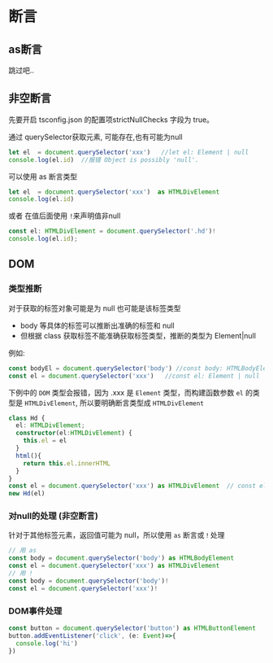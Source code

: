 # 断言
<!-- ## enum枚举
* 不设置值时，值以0开始递增
```ts
enum SexType {
  BOY,   //0
  GIRL   //1
}
const user = {
  name:'frank',
  sex:SexType.GIRL
}
console.log(user) //{ name: 'frank', sex: 1 }
```
当某个字段设置数值类型的值后，后面的在它基础上递增
```ts
enum SexType {
  BOY=5,  
  GIRL
}

const user = {
  name:'frank',
  sex:SexType.GIRL
}
console.log(user) //{ name: 'frank', sex: 6 }
```
可以将值设置为其他类型
```ts
enum SexType {
  BOY='男',
  GIRL='女'
}

const user = {
  name:'frank',
  sex:SexType.GIRL
}
console.log(user) //{ name: 'frank', sex: '女' }
``` -->
## as断言
跳过吧..
<!-- ## const断言
### let & const
* const 保证该字面量的严格类型
* let 为通用类型比如字符串类型
const hd = 'houdunren' //const h
```ts
const str = 'hello' //const str: "hello"
let x = 'hello'  //let x: string
```
### as const
const断言会根据具体的值推断出它能推断出的最窄或最特定的类型 , 而不是宽泛的类型
* 字符串、布尔类型转换为具体值
* 对象转换为只读属性
* 数组转换成为只读元组

值
```ts
let str = 'hello' as const  //let str: "hello"
str = 'hi' //报错

//类似于
let str:'hello = 'hello
```
对象转换为只读属性
```ts
let  user = {name:'frank' , age:18} as const
//let user: { readonly name: "frank", readonly age: 18 } 
//只读属性 , 不允许设置值
```
当为变量时转换为其变量的类型，具体值是转为值类型
```ts
let a = 'hello'
let b = 2030

let f = [a, b, 'hello', true, 100] as const //readonly [string, number, "hello", true, 100]
let hd = f[0]
hd = '123'
```
### 数组使用as const
变量 x 得到的类型是数组的类型 string | number，所以只要值是这两个类型都可以
```ts
let  a:string = 'hello'
let b:number = 1
let arr = [a, b]  // let arr: (string | number)[]
let x = arr[1]    //let x: string | number
```
使用 const 后会得到值的具体类型，会让数组转换成为只读元组
```ts
let  a:string = 'hello'
let b:number = 1
let arr = [a, b] as const  // let arr: readonly [string, number]
//也可以这么写
// let arr = <const>[a, b]
let x = arr[1]      //let x: number
```
### 解构中使用as const
```ts
function run() {
  let a  = 'hello'
  let b = (x:number , y:number):number => x + y
  return [a , b]
}

const [n , m] = run() //解构 , m的类型为 const m: string | ((x: number, y: number) => number)

m(1, 6) //报错：因为类型可能是字符串，所以不允许调用
```
可以断言 m 为函数然后调用
```ts{8}
function run() {
  let a  = 'hello'
  let b = (x:number , y:number):number => x + y
  return [a , b] as const
}

const [n , m] = run()
console.log((m as Function)(1,2))
//或者
//console.log((m as (x: number, y: number) => number)(1, 5))
```
可以在函数体内声明返回类型
```ts{4}
function run() {
  let a  = 'hello'
  let b = (x:number , y:number):number => x + y
  return [a , b] as  [typeof a , typeof b] 
}

const [n , m] = run() //const m: (x: number, y: number) => number
m(1, 6) 
```
使用 as const 就可以很高效的解决上面的问题，可以得到具体的类型，来得到更安全的代码，同时会有更好的代码提示
```ts{4}
function run() {
  let a  = 'hello'
  let b = (x:number , y:number):number => x + y
  return [a , b] as const
}

const [n , m] = run() //const m: (x: number, y: number) => number
m(1, 6)
```
## null / undefined
默认情况下 null 与 undefined 可以赋值给其他类型
```ts
let a  = 'hello'
a = null
a = undefined  
```
当我们需要严格模式 , 修改 tsconfig.json 配置文件的 strictNullChecks 字段为 true 时，则不能将 null、undefined 赋值给其他类型
```
"strictNullChecks": true     
```
除非向下面一样明确指定类型
```ts
let a: string | null | undefined = 'hello'
a = null
a = undefined
``` -->



## 非空断言
先要开启 tsconfig.json 的配置项strictNullChecks 字段为 true。

通过 querySelector获取元素, 可能存在,也有可能为null
```ts
let el  = document.querySelector('xxx')   //let el: Element | null
console.log(el.id)  //报错 Object is possibly 'null'.
```
可以使用 as 断言类型
```ts
let el  = document.querySelector('xxx')  as HTMLDivElement
console.log(el.id) 
```
或者 在值后面使用 `!`来声明值非null
```ts
const el: HTMLDivElement = document.querySelector('.hd')!
console.log(el.id);
```
## DOM
### 类型推断
对于获取的标签对象可能是为 null 也可能是该标签类型
* body 等具体的标签可以推断出准确的标签和 null
* 但根据 class 获取标签不能准确获取标签类型，推断的类型为 Element|null

例如:
```ts
const bodyEl = document.querySelector('body') //const body: HTMLBodyElement | null
const el = document.querySelector('xxx')   //const el: Element | null
```
下例中的 `DOM` 类型会报错，因为 .xxx 是 `Element` 类型，而构建函数参数 `el` 的类型是 `HTMLDivElement`,
所以要明确断言类型成 `HTMLDivElement`
```ts
class Hd {
  el: HTMLDivElement;
  constructor(el:HTMLDivElement) {
    this.el = el
  }
  html(){
    return this.el.innerHTML
  }
}
const el = document.querySelector('xxx') as HTMLDivElement  // const el: Element | null , 所以要断言
new Hd(el)
```
### 对null的处理 (非空断言)
针对于其他标签元素，返回值可能为 null，所以使用 `as` 断言或`！`处理
```ts
// 用 as
const body = document.querySelector('body') as HTMLBodyElement
const el = document.querySelector('xxx') as HTMLDivElement
// 用 !
const body = document.querySelector('body')!
const el = document.querySelector('xxx')!     
```
### DOM事件处理
```ts
const button = document.querySelector('button') as HTMLButtonElement
button.addEventListener('click', (e: Event)=>{
  console.log('hi')
})
```

